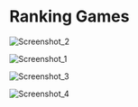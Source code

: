 # Ranking Games

![Screenshot_2](https://github.com/Parias0/Ranking-Games/assets/95035651/a3dfe539-d25a-4e71-b910-832c9ce0547b)

![Screenshot_1](https://github.com/Parias0/Ranking-Games/assets/95035651/375aa6f4-223e-4aea-af4c-51d169ee2f68)

![Screenshot_3](https://github.com/Parias0/Ranking-Games/assets/95035651/4d7a5757-88dd-4752-a692-81ea9c6b82d3)

![Screenshot_4](https://github.com/Parias0/Ranking-Games/assets/95035651/2b0667fa-faeb-47b2-85a6-f0de97d58489)
